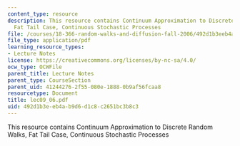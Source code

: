 ```yaml
---
content_type: resource
description: This resource contains Continuum Approximation to Discrete Random Walks,
  Fat Tail Case, Continuous Stochastic Processes
file: /courses/18-366-random-walks-and-diffusion-fall-2006/492d1b3eeb4ab9d6d1c8c2651bc3b8c3_lec09_06.pdf
file_type: application/pdf
learning_resource_types:
- Lecture Notes
license: https://creativecommons.org/licenses/by-nc-sa/4.0/
ocw_type: OCWFile
parent_title: Lecture Notes
parent_type: CourseSection
parent_uid: 41244276-2f55-080e-1888-0b9af56fcaa8
resourcetype: Document
title: lec09_06.pdf
uid: 492d1b3e-eb4a-b9d6-d1c8-c2651bc3b8c3
---
```

This resource contains Continuum Approximation to Discrete Random Walks, Fat Tail Case, Continuous Stochastic Processes